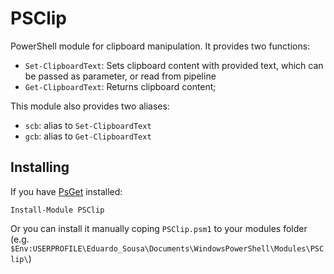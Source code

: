 # PSClip

PowerShell module for clipboard manipulation. It provides two functions:

* `Set-ClipboardText`: Sets clipboard content with provided text, which can be passed as parameter, or read from pipeline
* `Get-ClipboardText`: Returns clipboard content;

This module also provides two aliases:

* `scb`: alias to `Set-ClipboardText`
* `gcb`: alias to `Get-ClipboardText`

## Installing

If you have [PsGet](http://psget.net/) installed:

    Install-Module PSClip
  
Or you can install it manually coping `PSClip.psm1` to your modules folder (e.g. ` $Env:USERPROFILE\Eduardo_Sousa\Documents\WindowsPowerShell\Modules\PSClip\`)
